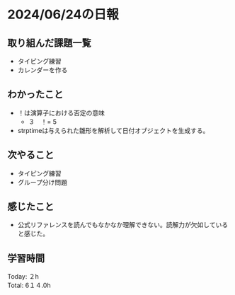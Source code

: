 # 2024/06/24の日報
## 取り組んだ課題一覧
* タイピング練習
*  カレンダーを作る
## わかったこと
* ！は演算子における否定の意味
  *  ３　！= 5
*  strptimeは与えられた雛形を解析して日付オブジェクトを生成する。
## 次やること
* タイピング練習
* グループ分け問題
## 感じたこと
*  公式リファレンスを読んでもなかなか理解できない。読解力が欠如していると感じた。
## 学習時間
Today: ２h<br>
Total: 6１４.0h
